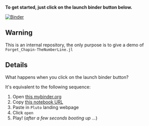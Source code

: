 **To get started, just click on the launch binder button below.**

[![Binder](https://mybinder.org/badge_logo.svg)](https://mybinder.org/v2/gh/gaelforget/pluto-on-binder/gftest01?urlpath=pluto/open?url=https://raw.githubusercontent.com/JuliaPluto/PlutoCon2021-demos/main/Forget_Chapin-TheNumberLine.jl)

## Warning

This is an internal repository, the only purpose is to give a demo of `Forget_Chapin-TheNumberLine.jl`

## Details

What happens when you click on the launch binder button?

It's equivalent to the following sequence:

1. Open [this mybinder.org](https://mybinder.org/v2/gh/gaelforget/pluto-on-binder/gftest01?urlpath=pluto)
2. Copy [this notebook URL](https://raw.githubusercontent.com/JuliaPluto/PlutoCon2021-demos/main/Forget_Chapin-TheNumberLine.jl)
3. Paste in `Pluto` landing webpage
4. Click `open`
5. Play! (_after a few seconds booting up ..._)

